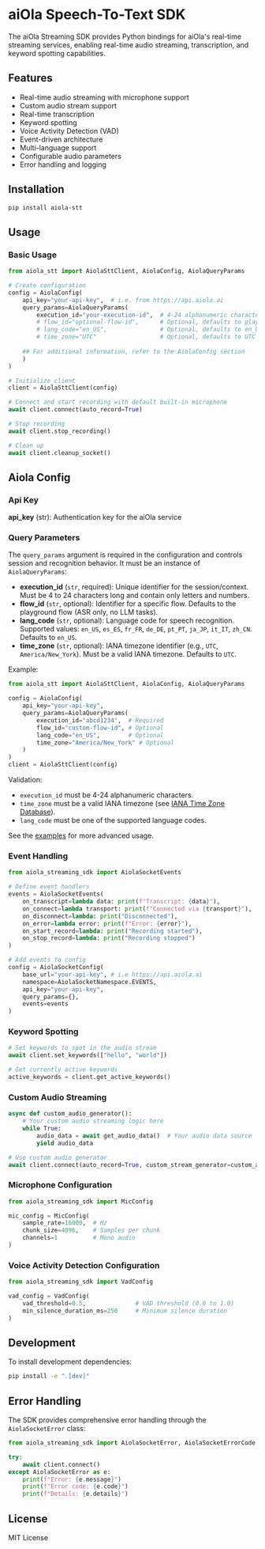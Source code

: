 # aiOla Speech-To-Text SDK

The aiOla Streaming SDK provides Python bindings for aiOla's real-time streaming services, enabling real-time audio streaming, transcription, and keyword spotting capabilities.

## Features

- Real-time audio streaming with microphone support
- Custom audio stream support
- Real-time transcription
- Keyword spotting
- Voice Activity Detection (VAD)
- Event-driven architecture
- Multi-language support
- Configurable audio parameters
- Error handling and logging

## Installation

```bash
pip install aiola-stt
```

## Usage

### Basic Usage

```python
from aiola_stt import AiolaSttClient, AiolaConfig, AiolaQueryParams

# Create configuration
config = AiolaConfig(
    api_key="your-api-key",  # i.e. from https://api.aiola.ai
    query_params=AiolaQueryParams(
        execution_id="your-execution-id",  # 4-24 alphanumeric characters, required
        # flow_id="optional-flow-id",      # Optional, defaults to playground flow
        # lang_code="en_US",               # Optional, defaults to en_US
        # time_zone="UTC"                  # Optional, defaults to UTC
    
    ## For additional information, refer to the AiolaConfig section
    )
)

# Initialize client
client = AiolaSttClient(config)

# Connect and start recording with default built-in microphone
await client.connect(auto_record=True)

# Stop recording
await client.stop_recording()

# Clean up
await client.cleanup_socket()
```

## Aiola Config

### Api Key
**api_key** (str): Authentication key for the aiOla service

### Query Parameters

The `query_params` argument is required in the configuration and controls session and recognition behavior. It must be an instance of `AiolaQueryParams`:

- **execution_id** (`str`, required): Unique identifier for the session/context. Must be 4 to 24 characters long and contain only letters and numbers.
- **flow_id** (`str`, optional): Identifier for a specific flow. Defaults to the playground flow (ASR only, no LLM tasks).
- **lang_code** (`str`, optional): Language code for speech recognition. Supported values: `en_US`, `es_ES`, `fr_FR`, `de_DE`, `pt_PT`, `ja_JP`, `it_IT`, `zh_CN`. Defaults to `en_US`.
- **time_zone** (`str`, optional): IANA timezone identifier (e.g., `UTC`, `America/New_York`). Must be a valid IANA timezone. Defaults to `UTC`.

Example:

```python
from aiola_stt import AiolaSttClient, AiolaConfig, AiolaQueryParams

config = AiolaConfig(
    api_key="your-api-key",
    query_params=AiolaQueryParams(
        execution_id="abcd1234",  # Required
        flow_id="custom-flow-id", # Optional
        lang_code="en_US",        # Optional
        time_zone="America/New_York" # Optional
    )
)
client = AiolaSttClient(config)
```

Validation:

- `execution_id` must be 4-24 alphanumeric characters.
- `time_zone` must be a valid IANA timezone (see [IANA Time Zone Database](https://www.iana.org/time-zones)).
- `lang_code` must be one of the supported language codes.

See the [examples](../../examples/stt/) for more advanced usage.

### Event Handling

```python
from aiola_streaming_sdk import AiolaSocketEvents

# Define event handlers
events = AiolaSocketEvents(
    on_transcript=lambda data: print(f"Transcript: {data}"),
    on_connect=lambda transport: print(f"Connected via {transport}"),
    on_disconnect=lambda: print("Disconnected"),
    on_error=lambda error: print(f"Error: {error}"),
    on_start_record=lambda: print("Recording started"),
    on_stop_record=lambda: print("Recording stopped")
)

# Add events to config
config = AiolaSocketConfig(
    base_url="your-api-key", # i.e https://api.aiola.ai
    namespace=AiolaSocketNamespace.EVENTS,
    api_key="your-api-key",
    query_params={},
    events=events
)
```

### Keyword Spotting

```python
# Set keywords to spot in the audio stream
await client.set_keywords(["hello", "world"])

# Get currently active keywords
active_keywords = client.get_active_keywords()
```

### Custom Audio Streaming

```python
async def custom_audio_generator():
    # Your custom audio streaming logic here
    while True:
        audio_data = await get_audio_data()  # Your audio data source
        yield audio_data

# Use custom audio generator
await client.connect(auto_record=True, custom_stream_generator=custom_audio_generator())
```

### Microphone Configuration

```python
from aiola_streaming_sdk import MicConfig

mic_config = MicConfig(
    sample_rate=16000,  # Hz
    chunk_size=4096,    # Samples per chunk
    channels=1          # Mono audio
)
```

### Voice Activity Detection Configuration

```python
from aiola_streaming_sdk import VadConfig

vad_config = VadConfig(
    vad_threshold=0.5,              # VAD threshold (0.0 to 1.0)
    min_silence_duration_ms=250     # Minimum silence duration
)
```

## Development

To install development dependencies:

```bash
pip install -e ".[dev]"
```

## Error Handling

The SDK provides comprehensive error handling through the `AiolaSocketError` class:

```python
from aiola_streaming_sdk import AiolaSocketError, AiolaSocketErrorCode

try:
    await client.connect()
except AiolaSocketError as e:
    print(f"Error: {e.message}")
    print(f"Error code: {e.code}")
    print(f"Details: {e.details}")
```

## License

MIT License
